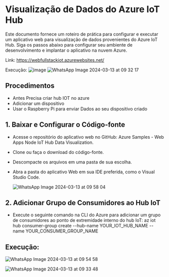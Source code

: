 # Visualização de Dados do Azure IoT Hub

Este documento fornece um roteiro de prática para configurar e executar um aplicativo web para visualização de dados provenientes do Azure IoT Hub. Siga os passos abaixo para configurar seu ambiente de desenvolvimento e implantar o aplicativo na nuvem Azure.

Link: https://webfullstackiot.azurewebsites.net/

Execução:
![image](https://github.com/Wfelipetm/Hub_IoT/assets/108297008/bfc1392e-3591-450f-b9ba-47f1038df6ab)
![WhatsApp Image 2024-03-13 at 09 32 17](https://github.com/Wfelipetm/Hub_IoT/assets/108297008/25015091-622d-40f2-a3b8-4fb3dba2d9f9)

## Procedimentos
- Antes Precisa criar hub IOT no azure
- Adicionar um dispositivo
- Usar o Raspberry Pi para enviar Dados ao seu dispositivo criado
## 1. Baixar e Configurar o Código-fonte
- Acesse o repositório do aplicativo web no GitHub: Azure Samples - Web Apps Node IoT Hub Data Visualization.
- Clone ou faça o download do código-fonte.
- Descompacte os arquivos em uma pasta de sua escolha.
- Abra a pasta do aplicativo Web em sua IDE preferida, como o Visual Studio Code.

  ![WhatsApp Image 2024-03-13 at 09 58 04](https://github.com/Wfelipetm/Hub_IoT/assets/108297008/de1121a6-dcef-4e95-8734-1af3fb771989)

  
## 2. Adicionar Grupo de Consumidores ao Hub IoT
- Execute o seguinte comando na CLI do Azure para adicionar um grupo de consumidores ao ponto de extremidade interno do hub IoT: az iot hub consumer-group create --hub-name YOUR_IOT_HUB_NAME --name YOUR_CONSUMER_GROUP_NAME
## Execução:

![WhatsApp Image 2024-03-13 at 09 54 58](https://github.com/Wfelipetm/Hub_IoT/assets/108297008/7f983c75-5a0e-490b-b062-dabc95ab3050)









![WhatsApp Image 2024-03-13 at 09 33 48](https://github.com/Wfelipetm/Hub_IoT/assets/108297008/eb4caf48-7fc2-414e-9370-a975b39ff0a6)


